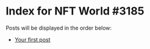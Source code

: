 # Index for NFT World #3185
Posts will be displayed in the order below:

- [Your first post](./001-first.md)

